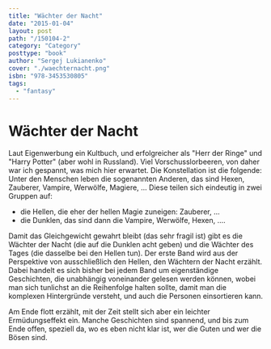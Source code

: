 ```yaml
---
title: "Wächter der Nacht"
date: "2015-01-04"
layout: post
path: "/150104-2"
category: "Category"
posttype: "book"
author: "Sergej Lukianenko"
cover: "./waechternacht.png"
isbn: "978-3453530805"
tags:
  - "fantasy"
---
```

# Wächter der Nacht

Laut Eigenwerbung ein Kultbuch, und erfolgreicher als "Herr der Ringe" und "Harry Potter" (aber wohl in Russland).
Viel Vorschusslorbeeren, von daher war ich gespannt, was mich hier erwartet. Die Konstellation ist die folgende:
Unter den Menschen leben die sogenannten Anderen, das sind Hexen, Zauberer, Vampire, Werwölfe, Magiere, ... Diese
teilen sich eindeutig in zwei Gruppen auf:

* die Hellen, die eher der hellen Magie zuneigen: Zauberer, ...
* die Dunklen, das sind dann die Vampire, Werwölfe, Hexen, ....

Damit das Gleichgewicht gewahrt bleibt (das sehr fragil ist) gibt es die Wächter der Nacht (die auf die Dunklen
acht geben) und die Wächter des Tages (die dasselbe bei den Hellen tun). Der erste Band wird  aus der
Perspektive von ausschließlich den Hellen, den Wächtern der Nacht erzählt. Dabei handelt es sich bisher bei
jedem Band um eigenständige Geschichten, die unabhängig voneinander gelesen werden können, wobei man sich
tunlichst an die Reihenfolge halten sollte, damit man die komplexen Hintergründe versteht, und auch die Personen
einsortieren kann.

Am Ende flott erzählt, mit der Zeit stellt sich aber ein leichter Ermüdungseffekt ein. Manche Geschichten sind
spannend, und bis zum Ende offen, speziell da, wo es eben nicht klar ist, wer die Guten und wer die Bösen sind.
